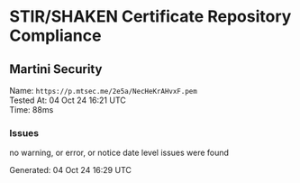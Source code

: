 # STIR/SHAKEN Certificate Repository Compliance

## Martini Security

Name: `https://p.mtsec.me/2e5a/NecHeKrAHvxF.pem`\
Tested At: 04 Oct 24 16:21 UTC\
Time: 88ms

### Issues

no warning, or error, or notice date level issues were found

Generated: 04 Oct 24 16:29 UTC
